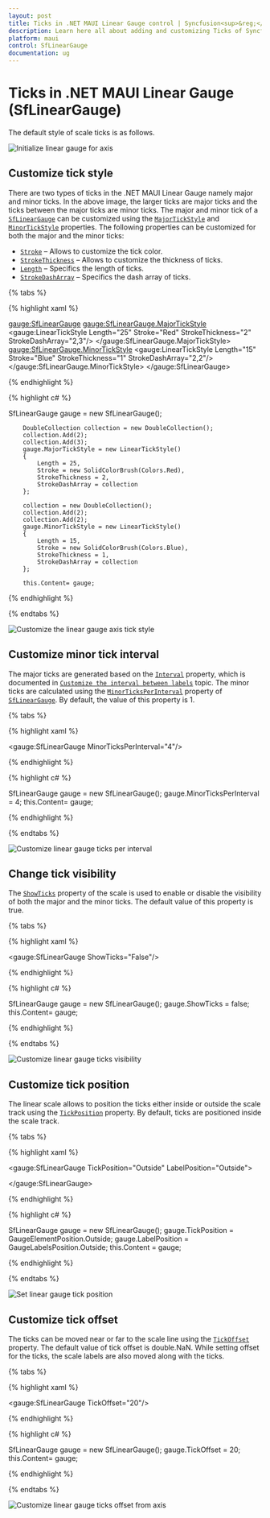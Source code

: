 ```yaml
---
layout: post
title: Ticks in .NET MAUI Linear Gauge control | Syncfusion<sup>&reg;</sup>
description: Learn here all about adding and customizing Ticks of Syncfusion<sup>&reg;</sup> .NET MAUI Linear Gauge (SfLinearGauge) control and more.
platform: maui
control: SfLinearGauge
documentation: ug
---
```


# Ticks in .NET MAUI Linear Gauge (SfLinearGauge)

The default style of scale ticks is as follows.

![Initialize linear gauge for axis](images/getting-started/default_linear_gauge.PNG)

## Customize tick style

There are two types of ticks in the .NET MAUI Linear Gauge namely major and minor ticks. In the above image, the larger ticks are major ticks and the ticks between the major ticks are minor ticks. The major and minor tick of a [`SfLinearGauge`](https://help.syncfusion.com/cr/maui/Syncfusion.Maui.Gauges.SfLinearGauge.html?tabs=tabid-1) can be customized using the [`MajorTickStyle`](https://help.syncfusion.com/cr/maui/Syncfusion.Maui.Gauges.SfLinearGauge.html#Syncfusion_Maui_Gauges_SfLinearGauge_MajorTickStyle) and [`MinorTickStyle`](https://help.syncfusion.com/cr/maui/Syncfusion.Maui.Gauges.SfLinearGauge.html#Syncfusion_Maui_Gauges_SfLinearGauge_MinorTickStyle) properties. The following properties can be customized for both the major and the minor ticks:
* [`Stroke`](https://help.syncfusion.com/cr/maui/Syncfusion.Maui.Gauges.GaugeTickStyle.html#Syncfusion_Maui_Gauges_GaugeTickStyle_StrokeProperty) – Allows to customize the tick color.
* [`StrokeThickness`](https://help.syncfusion.com/cr/maui/Syncfusion.Maui.Gauges.GaugeTickStyle.html#Syncfusion_Maui_Gauges_GaugeTickStyle_StrokeThicknessProperty) – Allows to customize the thickness of ticks.
* [`Length`](https://help.syncfusion.com/cr/maui/Syncfusion.Maui.Gauges.GaugeTickStyle.html#Syncfusion_Maui_Gauges_GaugeTickStyle_LengthProperty) – Specifics the length of ticks.
* [`StrokeDashArray`](https://help.syncfusion.com/cr/maui/Syncfusion.Maui.Gauges.GaugeTickStyle.html#Syncfusion_Maui_Gauges_GaugeTickStyle_StrokeDashArrayProperty) – Specifics the dash array of ticks.

{% tabs %}

{% highlight xaml %}

 <gauge:SfLinearGauge>
                <gauge:SfLinearGauge.MajorTickStyle>
                    <gauge:LinearTickStyle Length="25" Stroke="Red" 
                                           StrokeThickness="2" 
                                           StrokeDashArray="2,3"/>
                </gauge:SfLinearGauge.MajorTickStyle>
                <gauge:SfLinearGauge.MinorTickStyle>
                    <gauge:LinearTickStyle Length="15" Stroke="Blue" 
                                           StrokeThickness="1" 
                                           StrokeDashArray="2,2"/>
                </gauge:SfLinearGauge.MinorTickStyle>
            </gauge:SfLinearGauge>

{% endhighlight %}

{% highlight c# %}

SfLinearGauge gauge = new SfLinearGauge();

		DoubleCollection collection = new DoubleCollection();
		collection.Add(2);
		collection.Add(3);
		gauge.MajorTickStyle = new LinearTickStyle()
		{
			Length = 25,
			Stroke = new SolidColorBrush(Colors.Red),
			StrokeThickness = 2,
			StrokeDashArray = collection
		};
		
		collection = new DoubleCollection();
		collection.Add(2);
		collection.Add(2);
		gauge.MinorTickStyle = new LinearTickStyle()
		{
			Length = 15,
			Stroke = new SolidColorBrush(Colors.Blue),
			StrokeThickness = 1,
			StrokeDashArray = collection
		};

		this.Content= gauge;

{% endhighlight %}

{% endtabs %}

![Customize the linear gauge axis tick style](images/axis-ticks/axis-tick-style.PNG)

## Customize minor tick interval

The major ticks are generated based on the [`Interval`](https://help.syncfusion.com/cr/maui/Syncfusion.Maui.Gauges.SfLinearGauge.html#Syncfusion_Maui_Gauges_SfLinearGauge_Interval) property, which is documented in [`Customize the interval between labels`](https://help.syncfusion.com/maui/linear-gauge/labels#customize-interval-between-labels) topic. The minor ticks are calculated using the [`MinorTicksPerInterval`](https://help.syncfusion.com/cr/maui/Syncfusion.Maui.Gauges.SfLinearGauge.html#Syncfusion_Maui_Gauges_SfLinearGauge_MinorTicksPerInterval) property of [`SfLinearGauge`](https://help.syncfusion.com/cr/maui/Syncfusion.Maui.Gauges.SfLinearGauge.html?tabs=tabid-1). By default, the value of this property is 1.

{% tabs %}

{% highlight xaml %}

 <gauge:SfLinearGauge MinorTicksPerInterval="4"/>

{% endhighlight %}

{% highlight c# %}

SfLinearGauge gauge = new SfLinearGauge();
		gauge.MinorTicksPerInterval = 4;
		this.Content= gauge;

{% endhighlight %}

{% endtabs %}

![Customize linear gauge ticks per interval](images/axis-ticks/minor-ticks-per-interval.PNG)

## Change tick visibility

The [`ShowTicks`](https://help.syncfusion.com/cr/maui/Syncfusion.Maui.Gauges.SfLinearGauge.html#Syncfusion_Maui_Gauges_SfLinearGauge_ShowTicks) property of the scale is used to enable or disable the visibility of both the major and the minor ticks. The default value of this property is true.

{% tabs %}

{% highlight xaml %}

<gauge:SfLinearGauge ShowTicks="False"/>

{% endhighlight %}

{% highlight c# %}

SfLinearGauge gauge = new SfLinearGauge();
		gauge.ShowTicks = false;
		this.Content= gauge;

{% endhighlight %}

{% endtabs %}

![Customize linear gauge ticks visibility](images/axis-ticks/linear-gauge-tick-visibility.PNG)

## Customize tick position

The linear scale allows to position the ticks either inside or outside the scale track using the [`TickPosition`](https://help.syncfusion.com/cr/maui/Syncfusion.Maui.Gauges.SfLinearGauge.html#Syncfusion_Maui_Gauges_SfLinearGauge_TickPosition) property. By default, ticks are positioned inside the scale track.


{% tabs %}

{% highlight xaml %}

  <gauge:SfLinearGauge  TickPosition="Outside" LabelPosition="Outside">
                
  </gauge:SfLinearGauge>

{% endhighlight %}

{% highlight c# %}

SfLinearGauge gauge = new SfLinearGauge();
		gauge.TickPosition = GaugeElementPosition.Outside;
		gauge.LabelPosition = GaugeLabelsPosition.Outside;
		this.Content = gauge;

{% endhighlight %}

{% endtabs %}

![Set linear gauge tick position](images/axis-labels/label-placement.PNG)


## Customize tick offset

The ticks can be moved near or far to the scale line using the [`TickOffset`](https://help.syncfusion.com/cr/maui/Syncfusion.Maui.Gauges.SfLinearGauge.html#Syncfusion_Maui_Gauges_SfLinearGauge_TickOffset) property. The default value of tick offset is double.NaN. While setting offset for the ticks, the scale labels are also moved along with the ticks.

{% tabs %}

{% highlight xaml %}

<gauge:SfLinearGauge TickOffset="20"/>

{% endhighlight %}

{% highlight c# %}

SfLinearGauge gauge = new SfLinearGauge();
		gauge.TickOffset = 20;
		this.Content= gauge;

{% endhighlight %}

{% endtabs %}

![Customize linear gauge ticks offset from axis](images/axis-ticks/customize-tick-offset.PNG)

